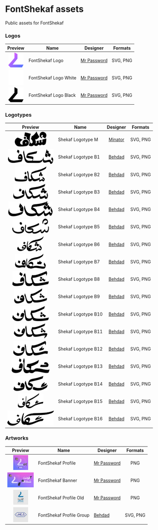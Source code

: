 # FontShekaf assets
Public assets for FontShekaf

### Logos
|Preview|Name|Designer|Formats|
|:-:|-|:-:|:-:|
|<img src="logo/fontshekaf-logo.svg" height="48">|FontShekaf Logo|[Mr Password](https://t.me/MrP455WORD)|SVG, PNG|
|<img src="logo/fontshekaf-logo-white.svg" height="48">|FontShekaf Logo White|[Mr Password](https://t.me/MrP455WORD)|SVG, PNG|
|<img src="logo/fontshekaf-logo-black.svg" height="48">|FontShekaf Logo Black|[Mr Password](https://t.me/MrP455WORD)|SVG, PNG|

### Logotypes
|Preview|Name|Designer|Formats|
|:-:|-|:-:|:-:|
|<img src="logotype/shekaf-logotype-m.svg" height="48">|Shekaf Logotype M|[Minator](https://t.me/mr_minator)|SVG, PNG|
|<img src="logotype/shekaf-logotype-b1.svg" height="48">|Shekaf Logotype B1|[Behdad](https://t.me/behdadbahariartworks)|SVG, PNG|
|<img src="logotype/shekaf-logotype-b2.svg" height="48">|Shekaf Logotype B2|[Behdad](https://t.me/behdadbahariartworks)|SVG, PNG|
|<img src="logotype/shekaf-logotype-b3.svg" height="48">|Shekaf Logotype B3|[Behdad](https://t.me/behdadbahariartworks)|SVG, PNG|
|<img src="logotype/shekaf-logotype-b4.svg" height="48">|Shekaf Logotype B4|[Behdad](https://t.me/behdadbahariartworks)|SVG, PNG|
|<img src="logotype/shekaf-logotype-b5.svg" height="48">|Shekaf Logotype B5|[Behdad](https://t.me/behdadbahariartworks)|SVG, PNG|
|<img src="logotype/shekaf-logotype-b6.svg" height="48">|Shekaf Logotype B6|[Behdad](https://t.me/behdadbahariartworks)|SVG, PNG|
|<img src="logotype/shekaf-logotype-b7.svg" height="48">|Shekaf Logotype B7|[Behdad](https://t.me/behdadbahariartworks)|SVG, PNG|
|<img src="logotype/shekaf-logotype-b8.svg" height="48">|Shekaf Logotype B8|[Behdad](https://t.me/behdadbahariartworks)|SVG, PNG|
|<img src="logotype/shekaf-logotype-b9.svg" height="48">|Shekaf Logotype B9|[Behdad](https://t.me/behdadbahariartworks)|SVG, PNG|
|<img src="logotype/shekaf-logotype-b10.svg" height="48">|Shekaf Logotype B10|[Behdad](https://t.me/behdadbahariartworks)|SVG, PNG|
|<img src="logotype/shekaf-logotype-b11.svg" height="48">|Shekaf Logotype B11|[Behdad](https://t.me/behdadbahariartworks)|SVG, PNG|
|<img src="logotype/shekaf-logotype-b12.svg" height="48">|Shekaf Logotype B12|[Behdad](https://t.me/behdadbahariartworks)|SVG, PNG|
|<img src="logotype/shekaf-logotype-b13.svg" height="48">|Shekaf Logotype B13|[Behdad](https://t.me/behdadbahariartworks)|SVG, PNG|
|<img src="logotype/shekaf-logotype-b14.svg" height="48">|Shekaf Logotype B14|[Behdad](https://t.me/behdadbahariartworks)|SVG, PNG|
|<img src="logotype/shekaf-logotype-b15.svg" height="48">|Shekaf Logotype B15|[Behdad](https://t.me/behdadbahariartworks)|SVG, PNG|
|<img src="logotype/shekaf-logotype-b16.svg" height="48">|Shekaf Logotype B16|[Behdad](https://t.me/behdadbahariartworks)|SVG, PNG|

### Artworks
|Preview|Name|Designer|Formats|
|:-:|-|-|:-:|
|<img src="art/fontshekaf-profile.png" height="48">|FontShekaf Profile|[Mr Password](https://t.me/MrP455WORD)|PNG|
|<img src="art/fontshekaf-banner.png" height="48">|FontShekaf Banner|[Mr Password](https://t.me/MrP455WORD)|PNG|
|<img src="art/fontshekaf-profile-old.png" height="48">|FontShekaf Profile Old|[Mr Password](https://t.me/MrP455WORD)|PNG|
|<img src="art/fontshekaf-profile-group.svg" height="48">|FontShekaf Profile Group|[Behdad](https://t.me/behdadbahariartworks)|SVG, PNG|
